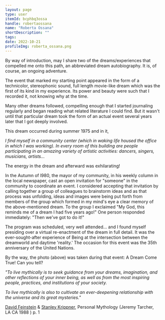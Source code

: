 ```yaml
---
layout: page
type: user
itemId: bcphbq3ossa
handle: robertaossana
name: "Roberta Ossana"
shortDescription: ""
tags:
date: 2022-10-21
profileImg: roberta_ossana.png
---
```


By way of introduction, may I share two of the dreams/experiences that compelled me onto this path, an abbreviated dream autobiography. It is, of course, an ongoing adventure.

The event that marked my starting point appeared in the form of a technicolor, stereophonic sound, full length movie-like dream which was the first of its kind in my experience. Its power and beauty were such that I recorded it, not knowing why at the time.

Many other dreams followed, compelling enough that I started journaling regularly and began reading what related literature I could find. But it wasn't until that particular dream took the form of an actual event several years later that I got deeply involved.

This dream occurred during summer 1975 and in it,

_I find myself in a community center (which in waking life housed the office in which I was working). In every room of this building are people participating in an amazing variety of artistic activities: dancers, singers, musicians, artists..._

The energy in the dream and afterward was exhilarating!

In the Autumn of l980, the mayor of my community, in his weekly column in the local newspaper, cast an open invitation for "someone" in the community to coordinate an event. I considered accepting that invitation by calling together a group of colleagues to brainstorm ideas and as that process was unfolding, ideas and images were being put forth from members of the group which formed in my mind's eye a clear memory of the above-mentioned dream. To the group I exclaimed "My God, this reminds me of a dream I had five years ago!" One person responded immediately: "Then we've got to do it!"

The program was scheduled, very well attended... and I found myself presiding over a virtual re-enactment of the dream in full detail. It was the ever-sought-after experience of Being at the intersection between the dreamworld and daytime 'reality.' The occasion for this event was the 35th anniversary of the United Nations.

By the way, the photo (above) was taken during that event:
A Dream Come True! Can you tell?

_"To live mythically is to seek guidance from your dreams, imagination, and other reflections of your inner being, as well as from the most inspiring people, practices, and institutions of your society._

_To live mythically is also to cultivate an ever-deepening relationship with the universe and its great mysteries."_

[David Feinstein](../@davidfeinstein) & [Stanley Krippner](../@stanleykrippner), Personal Mythology
(Jeremy Tarcher, LA CA 1988 ) p. 1
